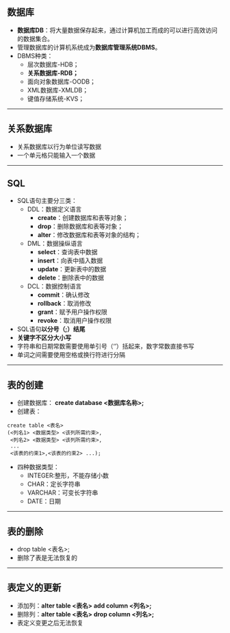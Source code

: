 ## 数据库
* **数据库DB**：将大量数据保存起来，通过计算机加工而成的可以进行高效访问的数据集合。
* 管理数据库的计算机系统成为**数据库管理系统DBMS**。
* DBMS种类：
    - 层次数据库-HDB；
    - **关系数据库-RDB；**
    - 面向对象数据库-OODB；
    - XML数据库-XMLDB；
    - 键值存储系统-KVS；
----
## 关系数据库
* 关系数据库以行为单位读写数据
* 一个单元格只能输入一个数据
----
## SQL
* SQL语句主要分三类：
    - DDL：数据定义语言
        - **create**：创建数据库和表等对象；
        - **drop**：删除数据库和表等对象；
        - **alter**：修改数据库和表等对象的结构；
    - DML：数据操纵语言
        - **select**：查询表中数据
        - **insert**：向表中插入数据
        - **update**：更新表中的数据
        - **delete**：删除表中的数据
    - DCL：数据控制语言
        - **commit**：确认修改
        - **rollback**：取消修改
        - **grant**：赋予用户操作权限
        - **revoke**：取消用户操作权限
* SQL语句**以分号（;）结尾**
* **关键字不区分大小写**
* 字符串和日期常数需要使用单引号（‘’）括起来，数字常数直接书写
* 单词之间需要使用空格或换行符进行分隔
----
## 表的创建
* 创建数据库： **create database <数据库名称>;**
* 创建表：
```
create table <表名>
(<列名1> <数据类型> <该列所需约束>,
 <列名2> <数据类型> <该列所需约束>,
 ...
 <该表的约束1>,<该表的约束2> ...);
```
* 四种数据类型：
    - INTEGER:整形，不能存储小数
    - CHAR：定长字符串
    - VARCHAR：可变长字符串
    - DATE：日期
----
## 表的删除
* drop table <表名>;
* 删除了表是无法恢复的
----
## 表定义的更新
* 添加列：**alter table <表名> add column <列名>;**
* 删除列：**alter table <表名> drop column <列名>;**
* 表定义变更之后无法恢复
